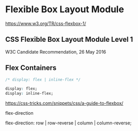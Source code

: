 # Flexible Box Layout Module  

https://www.w3.org/TR/css-flexbox-1/  


## CSS Flexible Box Layout Module Level 1  
W3C Candidate Recommendation, 26 May 2016


## Flex Containers  

```css
/* display: flex | inline-flex */  

display: flex;
display: inline-flex;

``` 


https://css-tricks.com/snippets/css/a-guide-to-flexbox/  


flex-direction

flex-direction: row | row-reverse | column | column-reverse;








